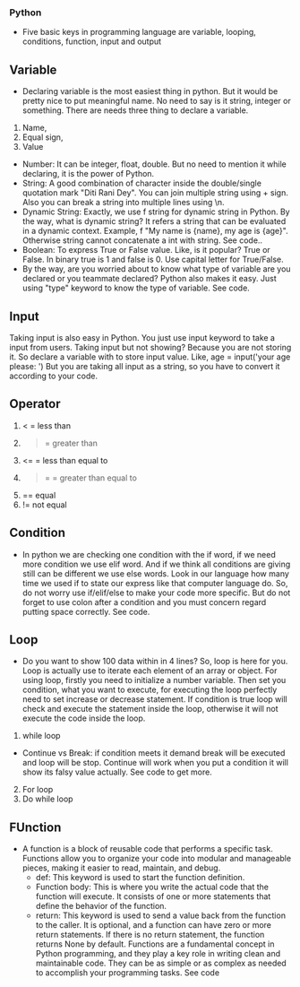 ### Python
* Five basic keys in programming language are variable, looping, conditions, function, input and output
## Variable
* Declaring variable is the most easiest thing in python. But it would be pretty nice to put meaningful name. No need to say is it string, integer or something. There are needs three thing to declare a variable. 
1. Name, 
2. Equal sign, 
3. Value
* Number: It can be integer, float, double. But no need to mention it while declaring, it is the power of Python.
* String: A good combination of character inside the double/single quotation mark "Diti Rani Dey". You can join multiple string using + sign. Also you can break a string into multiple lines using \n. 
* Dynamic String: Exactly, we use f string for dynamic string in Python. By the way, what is dynamic string? It refers a string that can be evaluated in a dynamic context. Example, f "My name is {name}, my age is {age}". Otherwise string cannot concatenate a int with string. See code..
* Boolean: To express True or False value. Like, is it popular? True or False. In binary true is 1 and false is 0. Use capital letter for True/False. 
* By the way, are you worried about to know what type of variable are you declared or you teammate declared? Python also makes it easy. Just using "type" keyword to know the type of variable. See code. 
## Input
Taking input is also easy in Python. You just use input keyword to take a input from users. Taking input but not showing? Because you are not storing it. So declare a variable with to store input value. Like, age = input('your age please: ') But you are taking all input as a string, so you have to convert it according to your code. 
## Operator
1. < = less than
2. > = greater than
3. <= = less than equal to
4. >= = greater than equal to 
5. == equal 
6. != not equal
## Condition
* In python we are checking one condition with the if word, if we need more condition we use elif word. And if we think all conditions are giving still can be different we use else words. Look in our language how many time we used if to state our express like that computer language do. So, do not worry use if/elif/else to make your code more specific. But do not forget to use colon after a condition and  you must concern regard putting space correctly. See code. 
## Loop
* Do you want to show 100 data within in 4 lines? So, loop is here for you. Loop is actually use to iterate each element of an array or object. For using loop, firstly you need to initialize a number variable. Then set you condition, what you want to execute, for executing the loop perfectly need to set increase or decrease statement. If condition is true loop will check and execute the statement inside the loop, otherwise it will not execute the code inside the loop.
1. while loop
* Continue vs Break: if condition meets it demand break will be executed and loop will be stop. Continue will work when you put a condition it will show its falsy value actually. See code to get more.
2. For loop
3. Do while loop
## FUnction
*  A function is a block of reusable code that performs a specific task. Functions allow you to organize your code into modular and manageable pieces, making it easier to read, maintain, and debug.
     * def: This keyword is used to start the function definition.
     * Function body: This is where you write the actual code that the function will execute. It consists of one or more statements that define the behavior of the function.
     * return: This keyword is used to send a value back from the function to the caller. It is optional, and a function can have zero or more return statements. If there is no return statement, the function returns None by default.
Functions are a fundamental concept in Python programming, and they play a key role in writing clean and maintainable code. They can be as simple or as complex as needed to accomplish your programming tasks. See code
